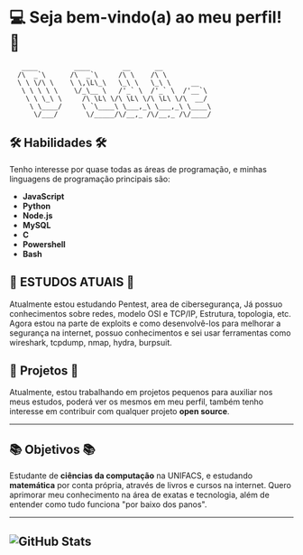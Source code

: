 # 💻 Seja bem-vindo(a) ao meu perfil! 🚀

       ____         ____        __      __          
      /\  _`\      /\  _`\     /\ \    /\ \         
      \ \ \/\ \    \ \,\L\_\   \_\ \   \_\ \     __  
       \ \ \ \ \    \/_\__ \   /'_` \  /'_` \  /'__`\
        \ \ \_\ \     /\ \L\ \/\ \L\ \/\ \L\ \/\  __/
         \ \____/     \ `\____\ \___,_\ \___,_\ \____\
          \/___/       \/_____/\/__,_ /\/__,_ /\/____/
                                                  
## 🛠️ **Habilidades** 🛠️

Tenho interesse por quase todas as áreas de programação, e minhas linguagens de programação principais são:
- **JavaScript**
- **Python**
- **Node.js**
- **MySQL**
- **C**
- **Powershell**
- **Bash**
## 🧠 **ESTUDOS ATUAIS** 🧠

Atualmente estou estudando Pentest, area de cibersegurança, Já possuo conhecimentos sobre redes, modelo OSI e TCP/IP, Estrutura, topologia, etc.
Agora estou na parte de exploits e como desenvolvê-los para melhorar a segurança na internet, possuo conhecimentos e sei usar ferramentas como
wireshark, tcpdump, nmap, hydra, burpsuit.

## 🚀 **Projetos** 🚀

Atualmente, estou trabalhando em projetos pequenos para auxiliar nos meus estudos, poderá ver os mesmos em meu perfil, também tenho interesse em contribuir com qualquer projeto **open source**.

---

## 📚 **Objetivos** 📚

Estudante de **ciências da computação** na UNIFACS, e estudando **matemática** por conta própria, através de livros e cursos na internet. Quero aprimorar meu conhecimento na área de exatas e tecnologia, além de entender como tudo funciona "por baixo dos panos".

---
![GitHub Stats](https://github-readme-stats.vercel.app/api?username=deathnesmousnis2&show_icons=true&theme=radical)
---
